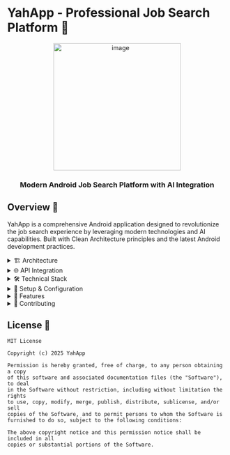 # YahApp - Professional Job Search Platform 🚀

<div align="center">
  <img width="292" alt="image" src="https://github.com/user-attachments/assets/97af0d84-6a84-4e02-ae30-c6f01b9a574b" />

  <h3>Modern Android Job Search Platform with AI Integration</h3>
</div>

## Overview 📱

YahApp is a comprehensive Android application designed to revolutionize the job search experience by leveraging modern technologies and AI capabilities. Built with Clean Architecture principles and the latest Android development practices.

<details>
<summary>🏗️ Architecture</summary>

### Clean Architecture Implementation

```
com.cortech.yahapp/
├── core/                          # Core functionality shared across features
│   ├── data/                      # Data layer implementation
│   │   ├── api/                   # API interfaces for network calls
│   │   │   ├── auth/             # Authentication APIs
│   │   │   ├── chat/             # Chat & AI APIs
│   │   │   ├── jobs/             # Job-related APIs
│   │   │   └── profile/          # User profile APIs
│   │   ├── local/                # Local storage (SharedPreferences)
│   │   ├── model/                # Data models
│   │   └── repository/           # Repository implementations
│   ├── domain/                   # Business logic & use cases
│   │   ├── model/                # Domain models
│   │   ├── repository/           # Repository interfaces
│   │   └── usecase/             # Use cases for business logic
│   └── presentation/             # UI components & themes
└── features/                     # Feature modules
    ├── home/                     # Home feature (Chat, Jobs)
    ├── profile/                  # User profile management
    ├── register/                 # User registration
    └── splash/                   # App initialization
```

### Architecture Flow Diagram

```mermaid
graph TD
    UI[UI Layer] --> |User Actions| VM[ViewModels]
    VM --> |Execute| UC[Use Cases]
    UC --> |Abstract| R[Repositories]
    R --> |Concrete| RI[Repository Impl]
    RI --> |Remote| API[API Service]
    RI --> |Local| LS[Local Storage]
    API --> |Network| BE[Backend Services]
```
</details>

<details>
<summary>🌐 API Integration</summary>

### External Services

1. **User Authentication & Profile API**
   ```
   Base URL: https://hackaton-rails-api.duckdns.org:3000
   Endpoints:
   - GET /users/?name={user_name}
   - POST /users/
   ```

2. **Job Positions API**
   ```
   Base URL: https://api-ai-solution.vercel.app
   Endpoints:
   - GET /jobs/recommended
   - POST /jobs/position
   ```

3. **Google Gemini AI Integration**
   - CV Analysis
   - Job Recommendations
   - Natural Language Chat

</details>

<details>
<summary>🛠️ Technical Stack</summary>

### Core Technologies

- **UI Framework**: Jetpack Compose
- **Architecture**: MVVM + Clean Architecture
- **Dependency Injection**: Hilt
- **Networking**: Retrofit 2.9.0 + OkHttp 4.12.0
- **JSON Parsing**: Gson 2.10.1
- **Async Operations**: Kotlin Coroutines & Flow
- **Local Storage**: SharedPreferences
- **AI Integration**: Google Gemini

### Key Features

- Material 3 Design
- Dark/Light Theme Support
- PDF Processing
- Real-time Chat
- AI-powered Job Matching
- Profile Management
- Secure Authentication

</details>

<details>
<summary>🔧 Setup & Configuration</summary>

### Prerequisites

- Android Studio Hedgehog or later
- JDK 17
- Android SDK 34
- Kotlin 1.9.0

### Configuration

1. Clone the repository
   ```bash
   git clone https://github.com/yourusername/yahapp.git
   ```

2. Add your API keys in local.properties:
   ```properties
   GEMINI_API_KEY=your_api_key_here
   ```

3. Sync project with Gradle files

4. Run the app on an emulator or device

</details>

<details>
<summary>📱 Features</summary>

### Core Functionality

1. **Authentication**
   - User Registration
   - Profile Management
   - Role-based Access (HR/Employee)

2. **Job Search**
   - AI-powered Job Recommendations
   - CV Upload & Analysis
   - Position Matching

3. **HR Tools**
   - Job Position Creation
   - Candidate Search
   - CV Review

4. **Chat Interface**
   - Natural Language Interaction
   - Job-related Queries
   - CV Analysis Results

### Screenshots

[Screenshots will be added here]

</details>

<details>
<summary>👥 Contributing</summary>

We welcome contributions! Please follow these steps:

1. Fork the repository
2. Create a feature branch
3. Commit your changes
4. Push to the branch
5. Open a Pull Request

Please ensure your code follows our coding standards and includes appropriate tests.

</details>

## License 📄

```
MIT License

Copyright (c) 2025 YahApp

Permission is hereby granted, free of charge, to any person obtaining a copy
of this software and associated documentation files (the "Software"), to deal
in the Software without restriction, including without limitation the rights
to use, copy, modify, merge, publish, distribute, sublicense, and/or sell
copies of the Software, and to permit persons to whom the Software is
furnished to do so, subject to the following conditions:

The above copyright notice and this permission notice shall be included in all
copies or substantial portions of the Software.
```
